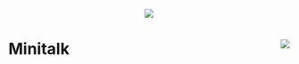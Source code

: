 <p align="center"><img src="https://github.com/SidBertalia/SidBertalia/blob/main/srcs/minitalkm.png" /></p>

# Minitalk <img src="https://badge42.herokuapp.com/api/project/sbertali/minitalk" align=right>

